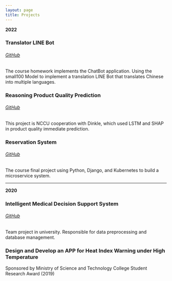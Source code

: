 ```yaml
---
layout: page
title: Projects
---
```


**2022**
### Translator LINE Bot 
###### [GitHub](https://github.com/YiChingLLin/TranslatorLineBot)

The course homework implements the ChatBot application. Using the small100 Model to implement a translation LINE Bot that translates Chinese into multiple languages.

### Reasoning Product Quality Prediction 
###### [GitHub](https://github.com/YiChingLLin/Dinkle)

This project is NCCU cooperation with Dinkle, which used LSTM and SHAP in product quality immediate prediction.

### Reservation System 
###### [GitHub](https://github.com/YiChingLLin/ReservationSystem)

The course final project using Python, Django, and Kubernetes to build a microservice system.

---

**2020**
### Intelligent Medical Decision Support System 
###### [GitHub](https://github.com/CCU-KLDP/IMDSS-Project)

Team project in university. Responsible for data preprocessing and database management.

### Design and Develop an APP for Heat Index Warning under High Temperature
Sponsored by Ministry of Science and Technology College Student Research Award (2019)